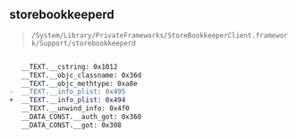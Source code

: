 ## storebookkeeperd

> `/System/Library/PrivateFrameworks/StoreBookkeeperClient.framework/Support/storebookkeeperd`

```diff

   __TEXT.__cstring: 0x1012
   __TEXT.__objc_classname: 0x36d
   __TEXT.__objc_methtype: 0xa8e
-  __TEXT.__info_plist: 0x495
+  __TEXT.__info_plist: 0x494
   __TEXT.__unwind_info: 0x4f0
   __DATA_CONST.__auth_got: 0x360
   __DATA_CONST.__got: 0x308

```
